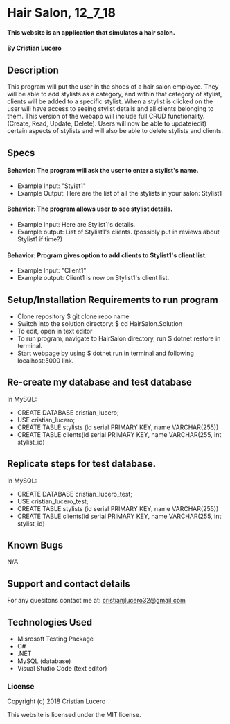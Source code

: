 # Hair Salon, 12_7_18

#### This website is an application that simulates a hair salon.

#### By Cristian Lucero

## Description
This program will put the user in the shoes of a hair salon employee. They will be able to add stylists as a category, and within that category of stylist, clients will be added to a specific stylist. When a stylist is clicked on the user will have access to seeing stylist details and all clients belonging to them. This version of the webapp will include full CRUD functionality. (Create, Read, Update, Delete). Users will now be able to update(edit) certain aspects of stylists and will also be able to delete stylists and clients.

## Specs
#### Behavior: The program will ask the user to enter a stylist's name.
* Example Input: "Styist1"
* Example Output: Here are the list of all the stylists in your salon: Stylist1
#### Behavior: The program allows user to see stylist details.
* Example Input: Here are Stylist1's details. 
* Example output: List of Stylist1's clients. (possibly put in reviews about Stylist1 if time?) 
#### Behavior: Program gives option to add clients to Stylist1's client list.
* Example Input: "Client1"
* Example output: Client1 is now on Stylist1's client list. 


## Setup/Installation Requirements to run program
* Clone repository $ git clone repo name
* Switch into the solution directory: $ cd HairSalon.Solution
* To edit, open in text editor
* To run program, navigate to HairSalon directory, run $ dotnet restore in terminal. 
* Start webpage by using $ dotnet run in terminal and following localhost:5000 link.

## Re-create my database and test database
In MySQL:
* CREATE DATABASE cristian_lucero;
* USE cristian_lucero;
* CREATE TABLE stylists (id serial PRIMARY KEY, name VARCHAR(255))
* CREATE TABLE clients(id serial PRIMARY KEY, name VARCHAR(255, int stylist_id)
## Replicate steps for test database.
In MySQL:
* CREATE DATABASE cristian_lucero_test;
* USE cristian_lucero_test;
* CREATE TABLE stylists (id serial PRIMARY KEY, name VARCHAR(255))
* CREATE TABLE clients(id serial PRIMARY KEY, name VARCHAR(255, int stylist_id)




## Known Bugs
N/A


## Support and contact details

For any quesitons contact me at: cristianjlucero32@gmail.com

## Technologies Used

* Misrosoft Testing Package
* C#
* .NET
* MySQL (database)
* Visual Studio Code (text editor)




### License

Copyright (c) 2018 Cristian Lucero

This website is licensed under the MIT license.